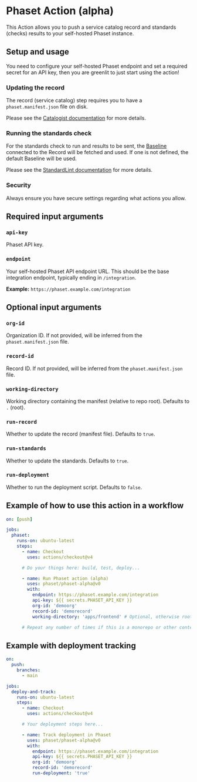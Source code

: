 # Phaset Action (alpha)

This Action allows you to push a service catalog record and standards (checks) results to your self-hosted Phaset instance.

## Setup and usage

You need to configure your self-hosted Phaset endpoint and set a required secret for an API key, then you are greenlit to just start using the action!

### Updating the record

The record (service catalog) step requires you to have a `phaset.manifest.json` file on disk.

Please see the [Catalogist documentation](https://github.com/mikaelvesavuori/catalogist#manifest) for more details.

### Running the standards check

For the standards check to run and results to be sent, the [Baseline](https://docs.phaset.dev/knowledge-base/baselines/) connected to the Record will be fetched and used. If one is not defined, the default Baseline will be used.

Please see the [StandardLint documentation](https://github.com/mikaelvesavuori/standardlint#configuration) for more details.

### Security

Always ensure you have secure settings regarding what actions you allow.

## Required input arguments

### `api-key`

Phaset API key.

### `endpoint`

Your self-hosted Phaset API endpoint URL. This should be the base integration endpoint, typically ending in `/integration`.

**Example:** `https://phaset.example.com/integration`

## Optional input arguments

### `org-id`

Organization ID. If not provided, will be inferred from the `phaset.manifest.json` file.

### `record-id`

Record ID. If not provided, will be inferred from the `phaset.manifest.json` file.

### `working-directory`

Working directory containing the manifest (relative to repo root). Defaults to `.` (root).

### `run-record`

Whether to update the record (manifest file). Defaults to `true`.

### `run-standards`

Whether to update the standards. Defaults to `true`.

### `run-deployment`

Whether to run the deployment script. Defaults to `false`.

## Example of how to use this action in a workflow

```yml
on: [push]

jobs:
  phaset:
    runs-on: ubuntu-latest
    steps:
      - name: Checkout
        uses: actions/checkout@v4

      # Do your things here: build, test, deploy...

      - name: Run Phaset action (alpha)
        uses: phaset/phaset-alpha@v0
        with:
          endpoint: https://phaset.example.com/integration
          api-key: ${{ secrets.PHASET_API_KEY }}
          org-id: 'demoorg'
          record-id: 'demorecord'
          working-directory: 'apps/frontend' # Optional, otherwise root

      # Repeat any number of times if this is a monorepo or other context with multiple manifests
```

## Example with deployment tracking

```yml
on:
  push:
    branches:
      - main

jobs:
  deploy-and-track:
    runs-on: ubuntu-latest
    steps:
      - name: Checkout
        uses: actions/checkout@v4

      # Your deployment steps here...

      - name: Track deployment in Phaset
        uses: phaset/phaset-alpha@v0
        with:
          endpoint: https://phaset.example.com/integration
          api-key: ${{ secrets.PHASET_API_KEY }}
          org-id: 'demoorg'
          record-id: 'demorecord'
          run-deployment: 'true'
```
